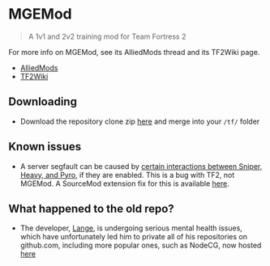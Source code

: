 # MGEMod
> A 1v1 and 2v2 training mod for Team Fortress 2

For more info on MGEMod, see its AlliedMods thread and its TF2Wiki page.

- [AlliedMods](https://forums.alliedmods.net/showthread.php?t=154755)
- [TF2Wiki](http://wiki.teamfortress.com/wiki/MGE_Mod)

## Downloading
- Download the repository clone zip [here](https://github.com/sapphonie/MGEMod/archive/master.zip) and merge into your `/tf/` folder

## Known issues
- A server segfault can be caused by [certain interactions between Sniper, Heavy, and Pyro](https://forums.alliedmods.net/showthread.php?t=302264), if they are enabled. This is a bug with TF2, not MGEMod. A SourceMod extension fix for this is available [here](https://github.com/Kenzzer/JetPack_Fix).

## What happened to the old repo?
- The developer, [Lange](https://github.com/Lange), is undergoing serious mental health issues, which have unfortunately led him to private all of his repositories on github.com, including more popular ones, such as NodeCG, now hosted [here](https://github.com/nodecg/nodecg)
